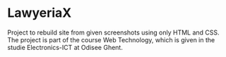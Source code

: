 # LawyeriaX
Project to rebuild site from given screenshots using only HTML and CSS. The project is part of the course Web Technology, which is given in the studie Electronics-ICT at Odisee Ghent.
